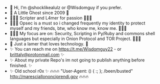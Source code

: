 - 👋 Hi, I’m @shocklikealulz or @Wisdomguy if you prefer.
- 👻 A Little Ghost since 2009 👻
- 👨🏽‍💻  Scripter and L4mer for passion 👨🏽‍💻
- 👨🏽‍💻  Opsec is a must so i changed frequently my identity to protect myself and my friends, btw, who know me, know me. 👨🏽‍💻 
- 👨🏽‍💻 My focus are on: Security, Scripting in Py/Ruby and commons shell languages but especially in Onion Protocol and TOR Project. 👨🏽‍💻 
- 👀 Just a lamer that loves technology. 👀 
- ✨ You can reach me on https://t.me/Wisdomguy22 - or brittaly@protonmail.com ✨
- ✨ About my private Repo's im not going to publish anything before finished. ✨
- ✨ Old school r0x ✨
🔥🔥🔥 "User-Agent: () { :; }; /been/busted" http://maresciallononciprendi.gov 🔥🔥🔥
